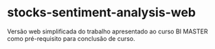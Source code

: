 # stocks-sentiment-analysis-web
Versão web simplificada do trabalho apresentado ao curso BI MASTER como pré-requisito para conclusão de curso.
